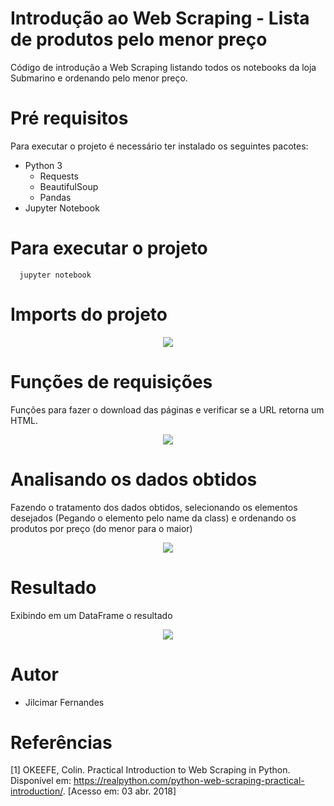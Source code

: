 # Introdução ao Web Scraping - Lista de produtos pelo menor preço

Código de introdução a Web Scraping listando todos os notebooks da loja Submarino
e ordenando pelo menor preço.

# Pré requisitos

Para executar o projeto é necessário ter instalado os seguintes pacotes:
- Python 3
  * Requests
  * BeautifulSoup
  * Pandas
- Jupyter Notebook

# Para executar o projeto

```
  jupyter notebook
```

# Imports do projeto

<p align="center"><img src="https://github.com/jilcimar/web-scraping-jupyter/blob/master/products-list-lower-price/images/imports.png"></p>

# Funções de requisições

Funções para fazer o download das páginas e verificar se a URL retorna um HTML.
<p align="center"><img src="https://github.com/jilcimar/web-scraping-jupyter/blob/master/products-list-lower-price/images/functions.png"></p>

# Analisando os dados obtidos

Fazendo o tratamento dos dados obtidos, selecionando os elementos desejados (Pegando o elemento pelo name da class)
e ordenando os produtos por preço (do menor para o maior)

<p align="center"><img src="https://github.com/jilcimar/web-scraping-jupyter/blob/master/products-list-lower-price/images/treatment.png"></p>

# Resultado

Exibindo em um DataFrame o resultado
<p align="center"><img src="https://github.com/jilcimar/web-scraping-jupyter/blob/master/products-list-lower-price/images/result.png"></p>

# Autor
- Jilcimar Fernandes
# Referências
[1] OKEEFE, Colin. Practical Introduction to Web Scraping in Python. Disponível em: <https://realpython.com/python-web-scraping-practical-introduction/>. [Acesso em: 03 abr. 2018]
